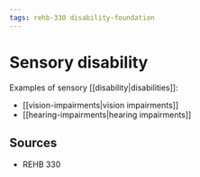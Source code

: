 ```yaml
---
tags: rehb-330 disability-foundation
---
```


# Sensory disability

Examples of sensory [[disability|disabilities]]:

- [[vision-impairments|vision impairments]]
- [[hearing-impairments|hearing impairments]]

## Sources

- REHB 330
